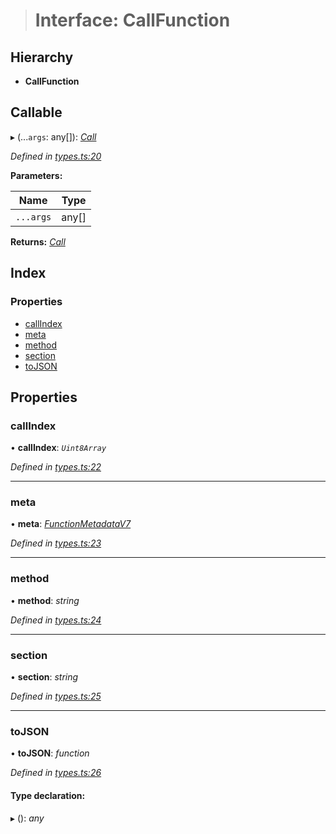 > # Interface: CallFunction

## Hierarchy

* **CallFunction**

## Callable

▸ (...`args`: any[]): *[Call](../classes/_primitive_generic_call_.call.md)*

*Defined in [types.ts:20](https://github.com/polkadot-js/api/blob/35a2960/packages/types/src/types.ts#L20)*

**Parameters:**

Name | Type |
------ | ------ |
`...args` | any[] |

**Returns:** *[Call](../classes/_primitive_generic_call_.call.md)*

## Index

### Properties

* [callIndex](_types_.callfunction.md#callindex)
* [meta](_types_.callfunction.md#meta)
* [method](_types_.callfunction.md#method)
* [section](_types_.callfunction.md#section)
* [toJSON](_types_.callfunction.md#tojson)

## Properties

###  callIndex

• **callIndex**: *`Uint8Array`*

*Defined in [types.ts:22](https://github.com/polkadot-js/api/blob/35a2960/packages/types/src/types.ts#L22)*

___

###  meta

• **meta**: *[FunctionMetadataV7](_interfaceregistry_.interfaceregistry.md#functionmetadatav7)*

*Defined in [types.ts:23](https://github.com/polkadot-js/api/blob/35a2960/packages/types/src/types.ts#L23)*

___

###  method

• **method**: *string*

*Defined in [types.ts:24](https://github.com/polkadot-js/api/blob/35a2960/packages/types/src/types.ts#L24)*

___

###  section

• **section**: *string*

*Defined in [types.ts:25](https://github.com/polkadot-js/api/blob/35a2960/packages/types/src/types.ts#L25)*

___

###  toJSON

• **toJSON**: *function*

*Defined in [types.ts:26](https://github.com/polkadot-js/api/blob/35a2960/packages/types/src/types.ts#L26)*

#### Type declaration:

▸ (): *any*